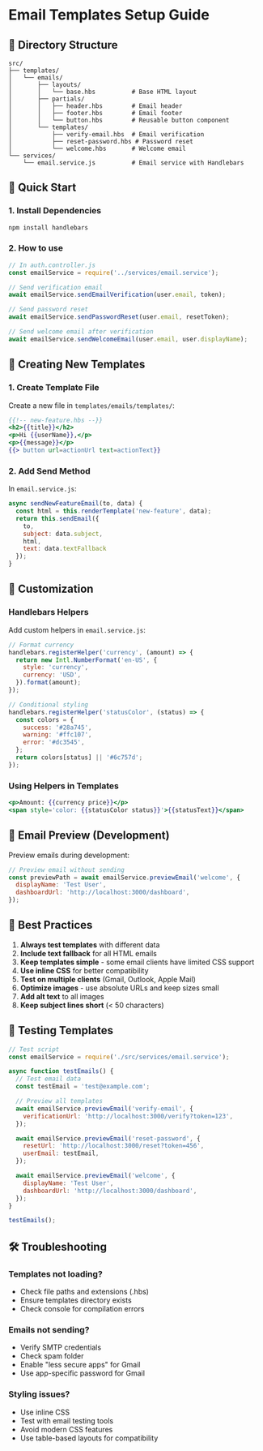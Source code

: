 # Email Templates Setup Guide

## 📁 Directory Structure

```
src/
├── templates/
│   └── emails/
│       ├── layouts/
│       │   └── base.hbs          # Base HTML layout
│       ├── partials/
│       │   ├── header.hbs        # Email header
│       │   ├── footer.hbs        # Email footer
│       │   └── button.hbs        # Reusable button component
│       └── templates/
│           ├── verify-email.hbs  # Email verification
│           ├── reset-password.hbs # Password reset
│           └── welcome.hbs       # Welcome email
└── services/
    └── email.service.js          # Email service with Handlebars
```

## 🚀 Quick Start

### 1. Install Dependencies

```bash
npm install handlebars
```

### 2. How to use

```javascript
// In auth.controller.js
const emailService = require('../services/email.service');

// Send verification email
await emailService.sendEmailVerification(user.email, token);

// Send password reset
await emailService.sendPasswordReset(user.email, resetToken);

// Send welcome email after verification
await emailService.sendWelcomeEmail(user.email, user.displayName);
```

## 🎨 Creating New Templates

### 1. Create Template File

Create a new file in `templates/emails/templates/`:

```handlebars
{{!-- new-feature.hbs --}}
<h2>{{title}}</h2>
<p>Hi {{userName}},</p>
<p>{{message}}</p>
{{> button url=actionUrl text=actionText}}
```

### 2. Add Send Method

In `email.service.js`:

```javascript
async sendNewFeatureEmail(to, data) {
  const html = this.renderTemplate('new-feature', data);
  return this.sendEmail({
    to,
    subject: data.subject,
    html,
    text: data.textFallback
  });
}
```

## 🔧 Customization

### Handlebars Helpers

Add custom helpers in `email.service.js`:

```javascript
// Format currency
handlebars.registerHelper('currency', (amount) => {
  return new Intl.NumberFormat('en-US', {
    style: 'currency',
    currency: 'USD',
  }).format(amount);
});

// Conditional styling
handlebars.registerHelper('statusColor', (status) => {
  const colors = {
    success: '#28a745',
    warning: '#ffc107',
    error: '#dc3545',
  };
  return colors[status] || '#6c757d';
});
```

### Using Helpers in Templates

```handlebars
<p>Amount: {{currency price}}</p>
<span style='color: {{statusColor status}}'>{{statusText}}</span>
```

## 📧 Email Preview (Development)

Preview emails during development:

```javascript
// Preview email without sending
const previewPath = await emailService.previewEmail('welcome', {
  displayName: 'Test User',
  dashboardUrl: 'http://localhost:3000/dashboard',
});
```

## 📝 Best Practices

1. **Always test templates** with different data
2. **Include text fallback** for all HTML emails
3. **Keep templates simple** - some email clients have limited CSS support
4. **Use inline CSS** for better compatibility
5. **Test on multiple clients** (Gmail, Outlook, Apple Mail)
6. **Optimize images** - use absolute URLs and keep sizes small
7. **Add alt text** to all images
8. **Keep subject lines short** (< 50 characters)

## 🧪 Testing Templates

```javascript
// Test script
const emailService = require('./src/services/email.service');

async function testEmails() {
  // Test email data
  const testEmail = 'test@example.com';

  // Preview all templates
  await emailService.previewEmail('verify-email', {
    verificationUrl: 'http://localhost:3000/verify?token=123',
  });

  await emailService.previewEmail('reset-password', {
    resetUrl: 'http://localhost:3000/reset?token=456',
    userEmail: testEmail,
  });

  await emailService.previewEmail('welcome', {
    displayName: 'Test User',
    dashboardUrl: 'http://localhost:3000/dashboard',
  });
}

testEmails();
```

## 🛠️ Troubleshooting

### Templates not loading?

- Check file paths and extensions (.hbs)
- Ensure templates directory exists
- Check console for compilation errors

### Emails not sending?

- Verify SMTP credentials
- Check spam folder
- Enable "less secure apps" for Gmail
- Use app-specific password for Gmail

### Styling issues?

- Use inline CSS
- Test with email testing tools
- Avoid modern CSS features
- Use table-based layouts for compatibility
